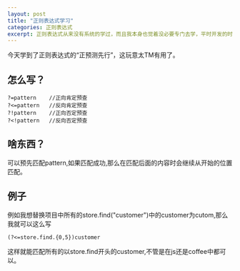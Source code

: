 ```yaml
---
layout: post
title: "正则表达式学习"
categories: 正则表达式
excerpt: 正则表达式从来没有系统的学过，而且我本身也觉着没必要专门去学，平时开发的时候遇到了学一下就好了。
---
```


今天学到了正则表达式的“正预测先行”，这玩意太TM有用了。

## 怎么写？

```
?=pattern    //正向肯定预查
?<=pattern   //反向肯定预查
?!pattern    //正向否定预查
?<!pattern   //反向否定预查
```

## 啥东西？

可以预先匹配pattern,如果匹配成功,那么在匹配后面的内容时会继续从开始的位置匹配。

## 例子

例如我想替换项目中所有的store.find("customer")中的customer为cutom,那么我就可以这么写 
   
```
(?<=store.find.{0,5})customer
```

这样就能匹配所有的以store.find开头的customer,不管是在js还是coffee中都可以。




